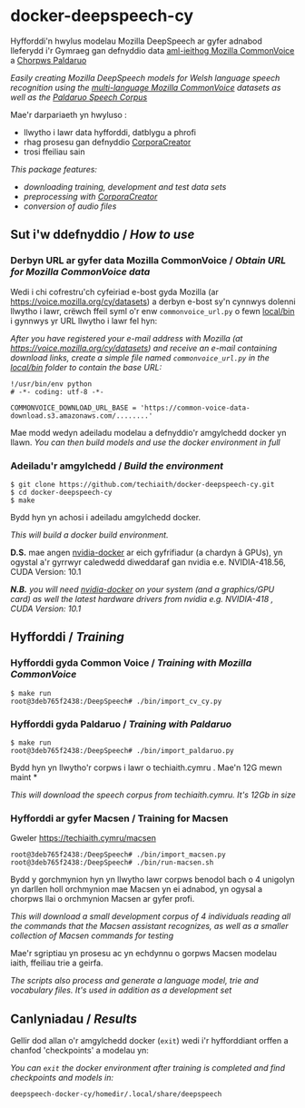 # docker-deepspeech-cy

Hyfforddi'n hwylus modelau Mozilla DeepSpeech ar gyfer adnabod lleferydd i'r Gymraeg gan defnyddio data [aml-ieithog Mozilla CommonVoice](https://voice.mozilla.org/cy/datasets) a [Chorpws Paldaruo](http://techiaith.cymru/corpora/paldaruo/)

*Easily creating Mozilla DeepSpeech models for Welsh language speech recognition using the [multi-language Mozilla CommonVoice](https://voice.mozilla.org/cy/datasets) datasets as well as the [Paldaruo Speech Corpus](http://techiaith.cymru/corpora/paldaruo/?lang=en)*

Mae'r darpariaeth yn hwyluso :
 - llwytho i lawr data hyfforddi, datblygu a phrofi
 - rhag prosesu gan defnyddio [CorporaCreator](https://github.com/mozilla/CorporaCreator)
 - trosi ffeiliau sain
 
 *This package features:*
  - *downloading training, development and test data sets*
  - *preprocessing with [CorporaCreator](https://github.com/mozilla/CorporaCreator)*
  - *conversion of audio files*

## Sut i'w ddefnyddio / *How to use*

### Derbyn URL ar gyfer data Mozilla CommonVoice / *Obtain URL for Mozilla CommonVoice data*

Wedi i chi cofrestru'ch cyfeiriad e-bost gyda Mozilla (ar https://voice.mozilla.org/cy/datasets) a derbyn e-bost sy'n cynnwys dolenni llwytho i lawr, crëwch ffeil syml o'r enw `commonvoice_url.py` o fewn [local/bin](local/bin) i gynnwys yr URL llwytho i lawr fel hyn:

*After you have registered your e-mail address with Mozilla (at https://voice.mozilla.org/cy/datasets) and receive an e-mail containing download links, create a simple file named `commonvoice_url.py` in the [local/bin](local/bin) folder to contain the base URL:*

```
!/usr/bin/env python
# -*- coding: utf-8 -*-

COMMONVOICE_DOWNLOAD_URL_BASE = 'https://common-voice-data-download.s3.amazonaws.com/........'

```

Mae modd wedyn adeiladu modelau a defnyddio'r amgylchedd docker yn llawn. 
*You can then build models and use the docker environment in full*

### Adeiladu'r amgylchedd / *Build the environment*

``` 
$ git clone https://github.com/techiaith/docker-deepspeech-cy.git
$ cd docker-deepspeech-cy
$ make
```
Bydd hyn yn achosi i adeiladu amgylchedd docker.

*This will build a docker build environment.*

**D.S.** mae angen [nvidia-docker](https://github.com/NVIDIA/nvidia-docker) ar eich gyfrifiadur (a chardyn â GPUs), yn ogystal a'r gyrrwyr caledwedd diweddaraf gan nvidia e.e. NVIDIA-418.56, CUDA Version: 10.1

***N.B.** you will need [nvidia-docker](https://github.com/NVIDIA/nvidia-docker) on your system (and a graphics/GPU card) as well the latest hardware drivers from nvidia e.g. NVIDIA-418 , CUDA Version: 10.1*

## Hyfforddi / *Training*

### Hyfforddi gyda Common Voice / *Training with Mozilla CommonVoice*


```
$ make run
root@3deb765f2438:/DeepSpeech# ./bin/import_cv_cy.py
```


### Hyfforddi gyda Paldaruo / *Training with Paldaruo*

```
$ make run
root@3deb765f2438:/DeepSpeech# ./bin/import_paldaruo.py
```
Bydd hyn yn llwytho'r corpws i lawr o techiaith.cymru . Mae'n 12G mewn maint *

*This will download the speech corpus from techiaith.cymru. It's 12Gb in size*


### Hyfforddi ar gyfer Macsen / Training for Macsen 

Gweler https://techiaith.cymru/macsen

```
root@3deb765f2438:/DeepSpeech# ./bin/import_macsen.py
root@3deb765f2438:/DeepSpeech# ./bin/run-macsen.sh
```

Bydd y gorchmynion hyn yn llwytho lawr corpws benodol bach o 4 unigolyn yn darllen holl orchmynion mae Macsen yn ei adnabod, yn ogysal a chorpws llai o orchmynion Macsen ar gyfer profi.

*This will download a small development corpus of 4 individuals reading all the commands that the Macsen assistant recognizes, as well as a smaller collection of Macsen commands for testing*

Mae'r sgriptiau yn prosesu ac yn echdynnu o gorpws Macsen modelau iaith, ffeiliau trie a geirfa.

*The scripts also process and generate a language model, trie and vocabulary files. It's used in addition as a development set*


## Canlyniadau / *Results*

Gellir dod allan o'r amgylchedd docker (`exit`) wedi i'r hyfforddiant orffen a chanfod 'checkpoints' a modelau yn:

*You can `exit` the docker environment after training is completed and find checkpoints and models in:*

`deepspeech-docker-cy/homedir/.local/share/deepspeech`







